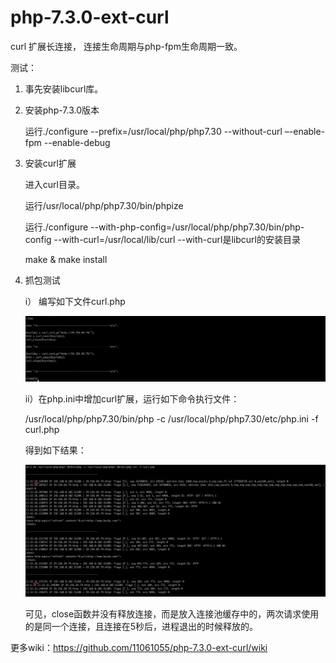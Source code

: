 # php-7.3.0-ext-curl

curl 扩展长连接， 连接生命周期与php-fpm生命周期一致。

测试：

1. 事先安装libcurl库。

2. 安装php-7.3.0版本

   运行./configure --prefix=/usr/local/php/php7.30 --without-curl –-enable-fpm --enable-debug
   
3. 安装curl扩展

   进入curl目录。
   
   运行/usr/local/php/php7.30/bin/phpize
   
   运行./configure --with-php-config=/usr/local/php/php7.30/bin/php-config --with-curl=/usr/local/lib/curl
   --with-curl是libcurl的安装目录
   
   make & make install
   
4. 抓包测试
   
   i） 编写如下文件curl.php
   
   ![image](https://github.com/11061055/php-7.3.0-ext-curl/blob/master/images/test.png)
   
   
   ii）在php.ini中增加curl扩展，运行如下命令执行文件：
   
   /usr/local/php/php7.30/bin/php -c /usr/local/php/php7.30/etc/php.ini -f curl.php
   
   得到如下结果：
   
   ![image](https://github.com/11061055/php-7.3.0-ext-curl/blob/master/images/result.png)

   可见，close函数并没有释放连接，而是放入连接池缓存中的，两次请求使用的是同一个连接，且连接在5秒后，进程退出的时候释放的。


更多wiki：https://github.com/11061055/php-7.3.0-ext-curl/wiki
